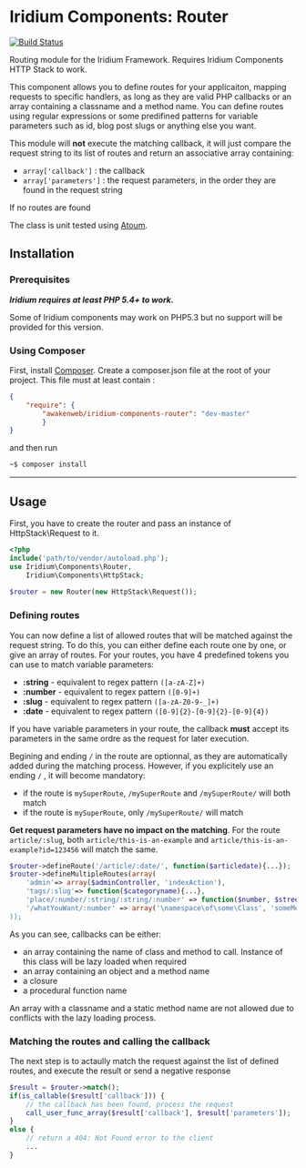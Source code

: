 Iridium Components: Router
=========================

[![Build Status](https://travis-ci.org/awakenweb/Iridium-components-router.png?branch=master)](https://travis-ci.org/awakenweb/Iridium-components-router)

Routing module for the Iridium Framework. Requires Iridium Components HTTP Stack to work.

This component allows you to define routes for your applicaiton, mapping requests to specific handlers, as long as they are valid PHP callbacks or an array containing a classname and a method name.
You can define routes using regular expressions or some predifined patterns for variable parameters such as id, blog post slugs or anything else you want.

This module will **not** execute the matching callback, it will just compare the request string to its list of routes and return an associative array containing:
- `array['callback']` : the callback
- `array['parameters']` : the request parameters, in the order they are found in the request string

If no routes are found

The class is unit tested using [Atoum](https://github.com/atoum/atoum).

Installation
------------
### Prerequisites

***Iridium requires at least PHP 5.4+ to work.***

Some of Iridium components may work on PHP5.3 but no support will be provided for this version.

### Using Composer
First, install [Composer](http://getcomposer.org/ "Composer").
Create a composer.json file at the root of your project. This file must at least contain :
```json
{
    "require": {
        "awakenweb/iridium-components-router": "dev-master"
        }
}
```
and then run
```bash
~$ composer install
```
---
Usage
-----

First, you have to create the router and pass an instance of HttpStack\Request to it.
```php
<?php
include('path/to/vendor/autoload.php');
use Iridium\Components\Router,
    Iridium\Components\HttpStack;
    
$router = new Router(new HttpStack\Request());
```

### Defining routes
You can now define a list of allowed routes that will be matched against the request string.
To do this, you can either define each route one by one, or give an array of routes.
For your routes, you have 4 predefined tokens you can use to match variable parameters:
- **:string** - equivalent to regex pattern `([a-zA-Z]+)`
- **:number** - equivalent to regex pattern `([0-9]+)`
- **:slug** - equivalent to regex pattern `([a-zA-Z0-9-_]+)`
- **:date** - equivalent to regex pattern `([0-9]{2}-[0-9]{2}-[0-9]{4})`
             
If you have variable parameters in your route, the callback **must** accept its parameters in the same ordre as the request for later execution.

 Begining and ending `/` in the route are optionnal, as they are automatically added during the matching process.
 However, if you explicitely use an ending `/` , it will become mandatory:
- if the route is `mySuperRoute`, `/mySuperRoute` and `/mySuperRoute/` will  both match
- if the route is `mySuperRoute`, only `/mySuperRoute/` will match 

**Get request parameters have no impact on the matching**.
For the route `article/:slug`, both `article/this-is-an-example` and `article/this-is-an-example?id=123456` will match the same.

```php
$router->defineRoute('/article/:date/', function($articledate){...});
$router->defineMultipleRoutes(array(
    'admin'=> array($adminController, 'indexAction'),
    'tags/:slug'=> function($categoryname){...},
    'place/:number/:string/:string/:number' => function($number, $street, $city, $zipcode) {...},
    '/whatYouWant/:number' => array('\namespace\of\some\Class', 'someMethod)
));
```

As you can see, callbacks can be either:
- an array containing the name of class and method to call. Instance of this class will be lazy loaded when required
- an array containing an object and a method name
- a closure
- a procedural function name

An array with a classname and a static method name are not allowed due to conflicts with the lazy loading process.

### Matching the routes and calling the callback
The next step is to actaully match the request against the list of defined routes, and execute the result or send a negative response

```php
$result = $router->match();
if(is_callable($result['callback'])) {
    // the callback has been found, process the request
    call_user_func_array($result['callback'], $result['parameters']);
}
else {
    // return a 404: Not Found error to the client
    ...
}
```
